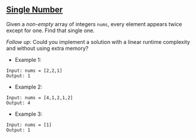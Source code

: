 ## [Single Number](https://leetcode.com/accounts/login/?next=/submissions/detail/388422343/%3Ffrom%3D/explore/challenge/card/30-day-leetcoding-challenge/528/week-1/3283/)

Given a *non-empty* array of integers `nums`, every element appears twice except for one. Find that single one.

*Follow up*: Could you implement a solution with a linear runtime complexity and without using extra memory?


- Example 1:
```
Input: nums = [2,2,1]
Output: 1
```

- Example 2:
```
Input: nums = [4,1,2,1,2]
Output: 4
```

- Example 3:
```
Input: nums = [1]
Output: 1
```
